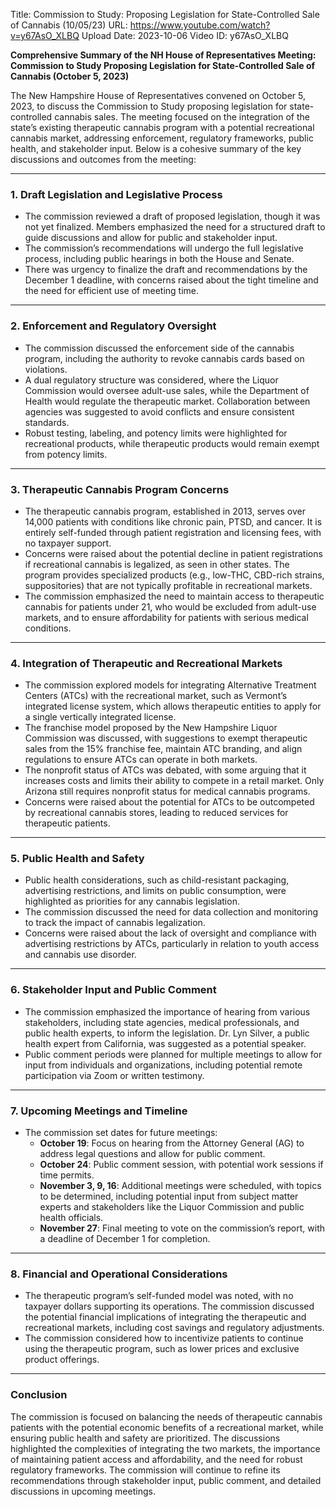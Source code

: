 Title: Commission to Study: Proposing Legislation for State-Controlled Sale of Cannabis (10/05/23)
URL: https://www.youtube.com/watch?v=y67AsO_XLBQ
Upload Date: 2023-10-06
Video ID: y67AsO_XLBQ

**Comprehensive Summary of the NH House of Representatives Meeting: Commission to Study Proposing Legislation for State-Controlled Sale of Cannabis (October 5, 2023)**

The New Hampshire House of Representatives convened on October 5, 2023, to discuss the Commission to Study proposing legislation for state-controlled cannabis sales. The meeting focused on the integration of the state’s existing therapeutic cannabis program with a potential recreational cannabis market, addressing enforcement, regulatory frameworks, public health, and stakeholder input. Below is a cohesive summary of the key discussions and outcomes from the meeting:

---

### **1. Draft Legislation and Legislative Process**
- The commission reviewed a draft of proposed legislation, though it was not yet finalized. Members emphasized the need for a structured draft to guide discussions and allow for public and stakeholder input.
- The commission’s recommendations will undergo the full legislative process, including public hearings in both the House and Senate.
- There was urgency to finalize the draft and recommendations by the December 1 deadline, with concerns raised about the tight timeline and the need for efficient use of meeting time.

---

### **2. Enforcement and Regulatory Oversight**
- The commission discussed the enforcement side of the cannabis program, including the authority to revoke cannabis cards based on violations.
- A dual regulatory structure was considered, where the Liquor Commission would oversee adult-use sales, while the Department of Health would regulate the therapeutic market. Collaboration between agencies was suggested to avoid conflicts and ensure consistent standards.
- Robust testing, labeling, and potency limits were highlighted for recreational products, while therapeutic products would remain exempt from potency limits.

---

### **3. Therapeutic Cannabis Program Concerns**
- The therapeutic cannabis program, established in 2013, serves over 14,000 patients with conditions like chronic pain, PTSD, and cancer. It is entirely self-funded through patient registration and licensing fees, with no taxpayer support.
- Concerns were raised about the potential decline in patient registrations if recreational cannabis is legalized, as seen in other states. The program provides specialized products (e.g., low-THC, CBD-rich strains, suppositories) that are not typically profitable in recreational markets.
- The commission emphasized the need to maintain access to therapeutic cannabis for patients under 21, who would be excluded from adult-use markets, and to ensure affordability for patients with serious medical conditions.

---

### **4. Integration of Therapeutic and Recreational Markets**
- The commission explored models for integrating Alternative Treatment Centers (ATCs) with the recreational market, such as Vermont’s integrated license system, which allows therapeutic entities to apply for a single vertically integrated license.
- The franchise model proposed by the New Hampshire Liquor Commission was discussed, with suggestions to exempt therapeutic sales from the 15% franchise fee, maintain ATC branding, and align regulations to ensure ATCs can operate in both markets.
- The nonprofit status of ATCs was debated, with some arguing that it increases costs and limits their ability to compete in a retail market. Only Arizona still requires nonprofit status for medical cannabis programs.
- Concerns were raised about the potential for ATCs to be outcompeted by recreational cannabis stores, leading to reduced services for therapeutic patients.

---

### **5. Public Health and Safety**
- Public health considerations, such as child-resistant packaging, advertising restrictions, and limits on public consumption, were highlighted as priorities for any cannabis legislation.
- The commission discussed the need for data collection and monitoring to track the impact of cannabis legalization.
- Concerns were raised about the lack of oversight and compliance with advertising restrictions by ATCs, particularly in relation to youth access and cannabis use disorder.

---

### **6. Stakeholder Input and Public Comment**
- The commission emphasized the importance of hearing from various stakeholders, including state agencies, medical professionals, and public health experts, to inform the legislation. Dr. Lyn Silver, a public health expert from California, was suggested as a potential speaker.
- Public comment periods were planned for multiple meetings to allow for input from individuals and organizations, including potential remote participation via Zoom or written testimony.

---

### **7. Upcoming Meetings and Timeline**
- The commission set dates for future meetings:
  - **October 19**: Focus on hearing from the Attorney General (AG) to address legal questions and allow for public comment.
  - **October 24**: Public comment session, with potential work sessions if time permits.
  - **November 3, 9, 16**: Additional meetings were scheduled, with topics to be determined, including potential input from subject matter experts and stakeholders like the Liquor Commission and public health officials.
  - **November 27**: Final meeting to vote on the commission’s report, with a deadline of December 1 for completion.

---

### **8. Financial and Operational Considerations**
- The therapeutic program’s self-funded model was noted, with no taxpayer dollars supporting its operations. The commission discussed the potential financial implications of integrating the therapeutic and recreational markets, including cost savings and regulatory adjustments.
- The commission considered how to incentivize patients to continue using the therapeutic program, such as lower prices and exclusive product offerings.

---

### **Conclusion**
The commission is focused on balancing the needs of therapeutic cannabis patients with the potential economic benefits of a recreational market, while ensuring public health and safety are prioritized. The discussions highlighted the complexities of integrating the two markets, the importance of maintaining patient access and affordability, and the need for robust regulatory frameworks. The commission will continue to refine its recommendations through stakeholder input, public comment, and detailed discussions in upcoming meetings.